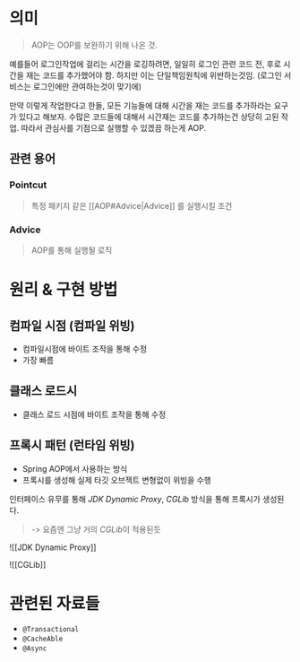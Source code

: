 # 의미
> AOP는 OOP를 보완하기 위해 나온 것.

예를들어 로그인작업에 걸리는 시간을 로깅하려면,
일일히 로그인 관련 코드 전, 후로 시간을 재는 코드를 추가했어야 함.
하지만 이는 단일책임원칙에 위반하는것임. (로그인 서비스는 로그인에만 관여하는것이 맞기에)

만약 이렇게 작업한다고 한들, 모든 기능들에 대해 시간을 재는 코드를 추가하라는 요구가 있다고 해보자.
수많은 코드들에 대해서 시간재는 코드를 추가하는건 상당히 고된 작업.
따라서 관심사를 기점으로 실행할 수 있겠끔 하는게 AOP.

## 관련 용어
### Pointcut
> 특정 패키지 같은 [[AOP#Advice|Advice]] 를 실행시킬 조건
### Advice
> AOP를 통해 실행될 로직

# 원리 & 구현 방법
## 컴파일 시점 (컴파일 위빙)
- 컴파일시점에 바이트 조작을 통해 수정
- 가장 빠름
## 클래스 로드시
- 클래스 로드 시점에 바이트 조작을 통해 수정
## 프록시 패턴 (런타임 위빙)
- Spring AOP에서 사용하는 방식
- 프록시를 생성해 실제 타깃 오브젝트 변형없이 위빙을 수행

인터페이스 유무를 통해 *JDK Dynamic Proxy*, *CGLib* 방식을 통해 프록시가 생성된다.
> -> 요즘엔 그냥 거의 *CGLib*이 적용된듯

![[JDK Dynamic Proxy]]

![[CGLib]]


# 관련된 자료들
- `@Transactional`
- `@CacheAble`
- `@Async`